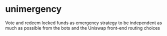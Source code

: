 # unimergency
Vote and redeem locked funds as emergency strategy to be independent as much as possible from the bots and the Uniswap front-end routing choices 
